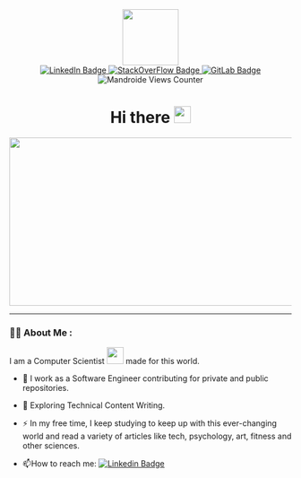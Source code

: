 <div id="header" align="center">
  <img src="https://media.giphy.com/media/dDwicM3uFUqfC/giphy.gif" width="100" />
  <div id="badges">
  <a href="https://www.linkedin.com/in/manuel-garcia-cs/">
    <img src="https://img.shields.io/badge/LinkedIn-blue?style=for-the-badge&logo=linkedin&logoColor=white"
      alt="LinkedIn Badge" />
  </a>
  <a href="https://stackoverflow.com/users/8026840/manuel">
    <img src="https://img.shields.io/badge/StackOverflow-orange?style=for-the-badge&logo=stackoverflow&logoColor=white"
      alt="StackOverFlow Badge" />
  </a>
  <a href="https://gitlab.com/Mandroide">
    <img src="https://img.shields.io/badge/GitLab-292961?style=for-the-badge&logo=gitlab&logoColor=white"
      alt="GitLab Badge" />
  </a>
</div>
<img src="https://komarev.com/ghpvc/?username=Mandroide&style=flat-square&color=blue" alt="Mandroide Views Counter"/>
  <h1>
  Hi there
  <img src="https://media.giphy.com/media/hvRJCLFzcasrR4ia7z/giphy.gif" width="30px"/>
</h1>
</div>


<div align="center">
  <img src="https://media.giphy.com/media/l41Yvub60fF4OU15C/giphy.gif" width="600" height="300"/>
</div>

---

### :man_technologist: About Me :
I am a Computer Scientist <img src="https://media.giphy.com/media/WUlplcMpOCEmTGBtBW/giphy.gif" width="30"> made for this world.

- :telescope: I work as a Software Engineer contributing for private and public repositories.

- :seedling: Exploring Technical Content Writing.

- :zap: In my free time, I keep studying to keep up with this ever-changing world and read a variety of articles like tech, psychology, art, fitness and other sciences.

- :mailbox:How to reach me: [![Linkedin Badge](https://img.shields.io/badge/-manuel-blue?style=flat&logo=Linkedin&logoColor=white)](https://www.linkedin.com/in/manuel-garcia-cs/)
